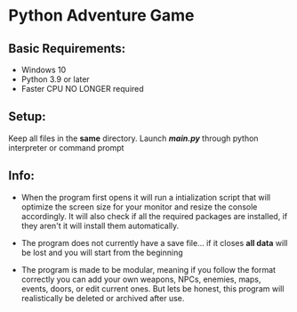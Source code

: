 # Python Adventure Game

## Basic Requirements:
- Windows 10
- Python 3.9 or later
- Faster CPU NO LONGER required

## Setup:
Keep all files in the **same** directory.
Launch ***main.py*** through python interpreter or command prompt

## Info:
- When the program first opens it will run a intialization script
that will optimize the screen size for your monitor and resize 
the console accordingly. It will also check if all the required
packages are installed, if they aren't it will install them
automatically.

- The program does not currently have a save file... if it closes
**all data** will be lost and you will start from the beginning

- The program is made to be modular, meaning if you follow the
format correctly you can add your own weapons, NPCs, enemies, maps,
events, doors, or edit current ones. But lets be honest, this 
program will realistically be deleted or archived after use.

